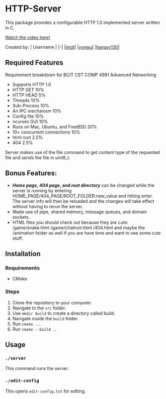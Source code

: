 # HTTP-Server
This package provides a configurable HTTP 1.0 implemented server written in C.

[Watch the video here!](https://youtu.be/5z02WyU6e2s)

Created by:
| Username |
|-|
|[imqt](https://github.com/imqt)|
|[vvnwu](https://github.com/vvnwu)|
|[hanssy130](https://github.com/hanssy130)|

## Required Features
Requirement breakdown for BCIT CST COMP 4981 Advanced Networking
- Supports HTTP 1.0
- HTTP GET  	                     10%
- HTTP HEAD 	                     5%
- Threads 	                       10%
- Sub-Process                      10%
- An IPC mechanism                 10%
- Config file 	                   10%
- ncurses GUI                      10% 
- Runs on Mac, Ubuntu, and FreeBSD 20%
- 10+ concurrent connections 	     10%
- html root                        2.5%
- 404 	                           2.5%

Server makes use of the file command to get content type of the requested file and sends the file in uint8_t.

## Bonus Features:
- ***Home page*, *404 page*, and *root directory*** can be changed while the server is running
  by entering HOME_PAGE/404_PAGE/ROOT_FOLDER:new_value and hitting enter.
  The server info will then be reloaded and the changes will take effect without having to rerun the server.
- Made use of pipe, shared memory, message queues, and domain sockets.
- HTML files you should check out because they are cute:
    /game/snake.html
    /game/chatnoir.html
    /404.html
    and maybe the /animation folder as well if you are have time and want to see some cute stuff.
    





    

## Installation
### Requirements
- CMake
### Steps
1. Clone the repository to your computer.
2. Navigate to the `src` folder.
3. Use `mkdir build` to create a directory called build.
4. Navigate inside the `build` folder.
5. Run `cmake ..`.
6. Run `cmake --build .`.

## Usage
### `./server`
This command runs the server.
### `./edit-config`
This opens `edit-config.txt` for editing.
